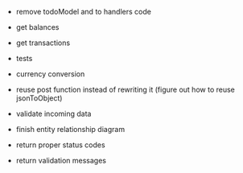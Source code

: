 - remove todoModel and to handlers code

- get balances
- get transactions

- tests
- currency conversion
- reuse post function instead of rewriting it (figure out how to reuse jsonToObject)
- validate incoming data
- finish entity relationship diagram
- return proper status codes
- return validation messages